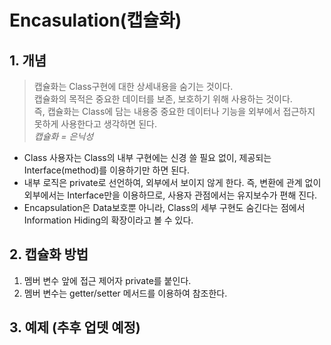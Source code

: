 # Encasulation(캡슐화)

## 1. 개념

> 캡슐화는 Class구현에 대한 상세내용을 숨기는 것이다.  <br />
캡슐화의 목적은 중요한 데이터를 보존, 보호하기 위해 사용하는 것이다. <br />
즉, 캡슐화는 Class에 담는 내용중 중요한 데이터나 기능을 외부에서 접근하지 못하게 사용한다고 생각하면 된다. <br />
<em> 캡슐화 = 은닉성</em> 


- Class 사용자는 Class의 내부 구현에는 신경 쓸 필요 없이, 제공되는 Interface(method)를 이용하기만 하면 된다. 
- 내부 로직은 private로 선언하여, 외부에서 보이지 않게 한다. 즉, 변환에 관계 없이 외부에서는 Interface만을 이용하므로, 사용자 관점에서는 유지보수가 편해 진다.
- Encapsulation은 Data보호뿐 아니라, Class의 세부 구현도 숨긴다는 점에서 Information Hiding의 확장이라고 볼 수 있다.

## 2. 캡슐화 방법
1. 멤버 변수 앞에 접근 제어자 private를 붙인다.
2. 멤버 변수는 getter/setter 메서드를 이용하여 참조한다.

## 3. 예제 (추후 업뎃 예정)